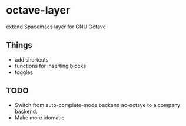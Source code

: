 # octave-layer
extend Spacemacs layer for GNU Octave

## Things
- add shortcuts
- functions for inserting blocks
- toggles

## TODO
- Switch from auto-complete-mode backend ac-octave to a company backend.
- Make more idomatic.
